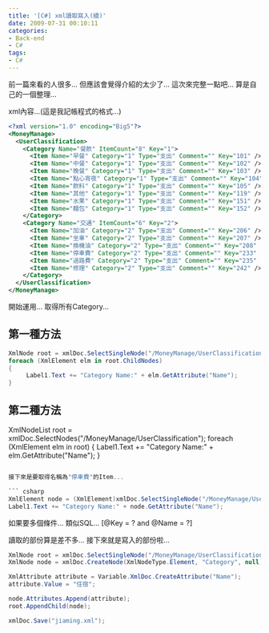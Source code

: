 ```yaml
---
title: '[C#] xml讀取寫入(續)'
date: 2009-07-31 00:10:11
categories:
- Back-end
- C#
tags:
- C#
---
```

前一篇來看的人很多...
但應該會覺得介紹的太少了...
這次來完整一點吧...
算是自己的一個整理...

<!--more-->

xml內容...(這是我記帳程式的格式...)

``` xml
<?xml version="1.0" encoding="Big5"?>
<MoneyManage>
  <UserClassification>
    <Category Name="餐飲" ItemCount="8" Key="1">
      <Item Name="早餐" Category="1" Type="支出" Comment="" Key="101" />
      <Item Name="中餐" Category="1" Type="支出" Comment="" Key="102" />
      <Item Name="晚餐" Category="1" Type="支出" Comment="" Key="103" />
      <Item Name="點心宵夜" Category="1" Type="支出" Comment="" Key="104" />
      <Item Name="飲料" Category="1" Type="支出" Comment="" Key="105" />
      <Item Name="其他" Category="1" Type="支出" Comment="" Key="119" />
      <Item Name="水果" Category="1" Type="支出" Comment="" Key="151" />
      <Item Name="麵包" Category="1" Type="支出" Comment="" Key="152" />
    </Category>
    <Category Name="交通" ItemCount="6" Key="2">
      <Item Name="加油" Category="2" Type="支出" Comment="" Key="206" />
      <Item Name="坐車" Category="2" Type="支出" Comment="" Key="207" />
      <Item Name="換機油" Category="2" Type="支出" Comment="" Key="208" />
      <Item Name="停車費" Category="2" Type="支出" Comment="" Key="233" />
      <Item Name="過路費" Category="2" Type="支出" Comment="" Key="235" />
      <Item Name="修理" Category="2" Type="支出" Comment="" Key="242" />
    </Category>
  </UserClassification>
</MoneyManage>
```

開始運用...
取得所有Category...

## 第一種方法
``` csharp
XmlNode root = xmlDoc.SelectSingleNode("/MoneyManage/UserClassification");
foreach (XmlElement elm in root.ChildNodes)
{
     Label1.Text += "Category Name:" + elm.GetAttribute("Name");
}
```


## 第二種方法
XmlNodeList root = xmlDoc.SelectNodes("/MoneyManage/UserClassification");
foreach (XmlElement elm in root)
{
     Label1.Text += "Category Name:" + elm.GetAttribute("Name");
}
```csharp

接下來是要取得名稱為"停車費"的Item...

​``` csharp
XmlElement node = (XmlElement)xmlDoc.SelectSingleNode("/MoneyManage/UserClassification/Category/Item[@Name=\"停車費\"]");
Label1.Text += "Category Name:" + node.GetAttribute("Name");
```

如果要多個條件...
類似SQL...
[@Key = ? and @Name = ?]

讀取的部份算是差不多...
接下來就是寫入的部份啦...

``` csharp
XmlNode root = xmlDoc.SelectSingleNode("/MoneyManage/UserClassification");
XmlNode node = xmlDoc.CreateNode(XmlNodeType.Element, "Category", null);

XmlAttribute attribute = Variable.XmlDoc.CreateAttribute("Name");
attribute.Value = "住宿";

node.Attributes.Append(attribute);
root.AppendChild(node);

xmlDoc.Save("jiaming.xml");
```